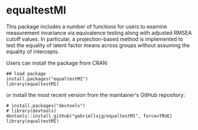 # equaltestMI

This package includes a number of functions for users to examine measurement invariance via equivalence testing along with adjusted RMSEA cutoff values. In particular, a projection-based method is implemented to test the equality of latent factor means across groups without assuming the equality of intercepts.

Users can install the package from CRAN:

```{r setup, message=FALSE, warning=FALSE}
## load package
install.packages("equaltestMI")
library(equaltestMI)
```

or install the most recent version from the maintainer's GitHub repository:

```{r setup2, message=FALSE, warning=FALSE}
# install.packages("devtools")
# library(devtools)
devtools::install_github("gabriellajg/equaltestMI", force=TRUE)
library(equaltestMI)
```
